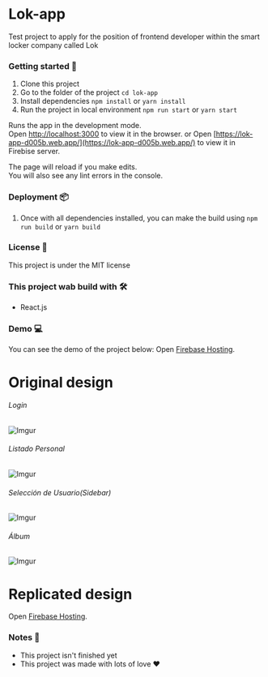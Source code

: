 # Lok-app

Test project to apply for the position of frontend developer within the smart locker company called Lok

### Getting started 🚀

1. Clone this project
2. Go to the folder of the project `cd lok-app`
3. Install dependencies `npm install` or `yarn install`
4. Run the project in local environment `npm run start` or `yarn start`

Runs the app in the development mode.\
Open [http://localhost:3000](http://localhost:3000) to view it in the browser.
or
Open [https://lok-app-d005b.web.app/](https://lok-app-d005b.web.app/) to view it in Firebise server.

The page will reload if you make edits.\
You will also see any lint errors in the console.

### Deployment 📦

1. Once with all dependencies installed, you can make the build using `npm run build` or `yarn build`

### License 🚧

This project is under the MIT license

### This project wab build with 🛠

- React.js

### Demo 💻

You can see the demo of the project below:
Open [Firebase Hosting](https://lok-app-d005b.web.app/).

# Original design

###### Login

![Imgur](https://i.imgur.com/A8W7QLv.png)

###### Listado Personal

![Imgur](https://i.imgur.com/4GJg8qu.png)

###### Selección de Usuario(Sidebar)

![Imgur](https://i.imgur.com/IQ3q3QT.png)

###### Álbum

![Imgur](https://i.imgur.com/XPE7Dfm.png)

# Replicated design

Open [Firebase Hosting](https://lok-app-d005b.web.app/).

### Notes 🎉

- This project isn't finished yet
- This project was made with lots of love ❤
